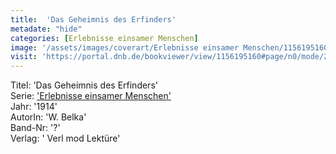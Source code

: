 ```yaml
---
title:  'Das Geheimnis des Erfinders'
metadate: "hide"
categories: [Erlebnisse einsamer Menschen]
image: '/assets/images/coverart/Erlebnisse einsamer Menschen/1156195160_00000010.jpg'
visit: 'https://portal.dnb.de/bookviewer/view/1156195160#page/n0/mode/2up'
---
```

Titel: 'Das Geheimnis des Erfinders' <br>
Serie: <a href='/heftroman.workshop/_pages/Erlebnisse einsamer Menschen.html'>'Erlebnisse einsamer Menschen'</a> <br>
Jahr: '1914' <br>
AutorIn: 'W. Belka' <br>
Band-Nr: '?' <br>
Verlag: ' Verl mod Lektüre'